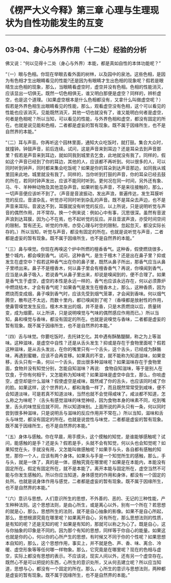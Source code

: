 # 《楞严大义今释》第三章 心理与生理现状为自性功能发生的互变

------

## 03-04、身心与外界作用（十二处）经验的分析　

佛又说：“何以见得十二处（身心与外界）本能，都是真如自性的本体功能呢？”

“（一）眼与色相。你现在举眼去看外面的树林，以及园中的泉池。这些色相，是因为有色相才生出眼睛看见的性能?还是因为有眼睛才生出色相的现象呢？假若是眼晴生出色相的现象，那么，当眼睛看虚空时，虚空并没有色相。色相的性能消灭，应该显出一切俱无。既然一切色相俱无，谁又明白那便是虚空？同样的，辨析虚空，也是这个道理。（如果虚空根本是什么色相都没有，又拿什么叫做虚空呢？）假若是外界色相生出眼睛看见的性能，那么，观看虚空没有色相，这个可以看见的性能也应该消灭。见能既然消灭，其他一切也就没有了，谁又能明白何者是虚空，何者是色相呢？所以当知，可以看见的性能，与外界色相和虚空，都没有固定的所在。也就是说见能和色相，二者都是虚妄的暂有现象。既不属于因缘所生，也不是自然界的本能。”

“（二）耳与声音。你再听这个园林里面，通知大众吃饭时，就打鼓。集合大众时，就撞钟。钟鼓声音，前后连续。试问，这是声音来到耳边？还是耳朵去到声音那里？假若是声音来到耳边，就如同我到城里去乞食，此地就没有我了。同样的，假如这个声音已经到了你的耳边，其他的人，应该都不再听到。何以很多的人，可以同时听到钟声，同时都来集会吃饭呢？如果是你的耳朵到达声音那边，如同我从城里回来此地，城里就没有我了。同样的，当你听到打鼓的声音，你的耳朵已经去鼓的所在，若同时钟声发出，应该不能同时听到。更何况在同一时间，另外还有象、马、牛、羊种种动物及其他混杂声音。如果听能与声音，不是来往接触的，那么，一切声音便应该听不到了。（声音是音波振动，发出声浪，普遍传达，发生耳膜听觉的反应。音波杂乱，听觉亦可同时听到杂乱的声音。既不是耳朵去声边，也不是声音来耳际。音波达不到，耳膜就没有听觉的反应。以上所说，只是说明听觉与声音的偶然作用，并不常存。换一个例来说：例如心中有事，沉思很深。虽然有音波声浪到达耳膜，因为心不在焉，也不起听觉的反应。并且音波声浪，亦受时间空间的限制，暂有还无。听觉的作用，亦受心理与时空的限制，忽起忽灭，都没实际长存的。）所以当知，听觉与声音，都没有固定的所在。也就是说听觉与声音，二者都是虚妄的暂有现象。既不属于因缘所生，也不是自然界的本能。”

“（三）鼻与嗅觉。你现在再嗅这个炉中所燃的檀香香气。这种香，假使燃烧很多，整个城内，都会嗅到香气。试问，这种香气，是生于檀木？还是出在鼻子里？抑或发生在虚空中？假若这种香气出在你的鼻子里，既然从鼻子所出，那香气应当从鼻子里喷出来。鼻子不是檀香木，何以鼻子里会有檀香香气？再说，你嗅闻到香气，应当是从鼻子吸入，若说香气从鼻子里出来，却说是嗅闻到的，便不合理了。如果是香气生于虚空，虚空的本性是永远一样的，香气也应该永远存在，何以必须靠炉中燃烧枯木，才会有香气呢？如果香气是发生在檀香木上，那么，这种香质，因为燃烧而变成烟，鼻子嗅到香气时，应该先受到烟气笼罩，才会闻到香味。何以烟气腾空，散布还不太远，而数十里内，都已嗅闻到了呢？（香嗅都是放射性的作用，使鼻管嗅觉发生反应。檀木木发出的烟，并不是香，只是木质燃烧以后，质量转变，成为烟雾。以上所讲，只是说明嗅觉与气味的偶然感应作用而已。）所以当知，鼻和嗅觉与香味，都没有固定的所在。也就是说嗅觉与香味，二者都是虚妄的暂有现象。既不属于因缘所生，也不是自然界的本能。”

“（四）舌与味觉。你要吃饭时，去托钵乞化。其中遇有酥酪醍醐，称之为上等滋味。这种滋味，是虚空中自性？还是从舌头发生？抑或是存在于食物里面呢？假若这种滋味，是从舌头发出，在你的嘴里只有一个舌头，这个舌头，已经成为酥酪味，再遇到蜜糖，应该不会再变移。如果真的不变，就不能称为知道滋味，如果变移，舌头只有一条，何以一个舌头，尝出很多种滋味呢？如果滋味存在于食物里面，食物并没有知觉分别，怎能自知滋味？再说:　食物自知滋味，等于是别人在饮食，于你有何相干，又怎能称为知味呢？如果滋味是虚空中自生，那么，你啖虚空，虚空却是什么滋味？假使虚空是咸味，既然咸了你的舌头，也应该同时咸了你的脸。如果这样，这个世界的人，都和海鱼一样了，而且既然常常受到咸味，便不会知道淡味，可是若真不知道淡味，当然也就不会觉得咸味了。咸淡都不知道，怎么称之为味呢？（舌头有感觉滋味的味觉神经，因为食物本身的味素不同，吃到嘴里，舌头的味觉反应就不同，所以知道味别。上面所说的声头只有一条，何以同时尝到很多种滋味，只是说明舌与滋味的反应作用并不常在。）所以当知，滋味和舌头与味觉，都没有固定的所在。也就是说尝性与味觉，二者都是虚妄的暂有现象。既不属于因缘所生，也不是自然界的本能。”

“（五）身体与感触。你在早晨，用手摸头，这个摸触的知觉，是谁能够感触呢？试问，能感触的是手？还是头？假若是手，头就不会有知觉，何以头也会知觉呢？如果知觉在头，手就没有用，又怎能叫做感触呢？如果手与头，各自都有感触的知觉，那你一个人，应该有两个身体。如果头与手是一个知觉所生的感触，那么，手与头，就是一体了，真的是一体，感触究竟在哪里呢？如果是在本能内，本能没有固定所在。假定有固定所在，就不是本能了。离开本能与固定所在，虚空当然不可能与你发生感触的。所以你应当知道，身体感觉的作用和身体，都没有一个固定的处所。也就是说身体作用与感觉，二者都是虚妄的暂有现象。既不属于因缘所生，也不是自然界的本能。”

“（六）意识与思想。人们意识所生的思想，不外善的、恶的、无记的三种性能，产生种种法则。这个思想法则，是由心所生，或是离心以外，别有一个所在？若思想的就是心，那么，思想所生的法则，就不是自心抽象的影像。如果不是自心所起，那么，思想根源究竟在哪里呢？如果离开自心，另有所在，那么思想法则的性质，是有知的呢？还是无知的呢？如果是有知的，那就可以称之为心了。既是自心，这与你抽象的印象是不同的。因为那个有知的思想，同样等于你自心的能量。如果这也就是你的心，何以你的心所产生的思想，有时候又不同于你的个性呢？如果思想本自知的，那么，这个思想作用，事实上，并不就是色、声、香、味、离合、冷暖、虚空形象等等任何哪一样物象。那么，它究竟是在哪里呢？现在的色相与虚空，实际上都没有思想的表示。不应该说，现实人间以外，还有另一个虚空存在。既然心不是可以把捉的东西，心所生的意识处所，又从何去建立呢？所以应当知道，思想与心，都没有一个固定的所在。那么，心所生的意识与思想法则，两种都是虚妄的暂有现象。既不属于因缘所生，也不是自然界的本能。”

